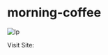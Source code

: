 # morning-coffee

![lp](https://github.com/Jeeban369/morning-coffee/assets/96816170/e43546fe-004d-49e6-8dd9-718c08d30548)

Visit Site:

